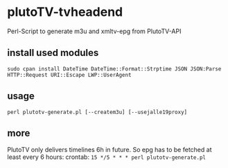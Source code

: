 # plutoTV-tvheadend
Perl-Script to generate m3u and xmltv-epg from PlutoTV-API


## install used modules
`sudo cpan install DateTime DateTime::Format::Strptime JSON JSON:Parse HTTP::Request URI::Escape LWP::UserAgent`

## usage
`perl plutotv-generate.pl [--createm3u] [--usejalle19proxy]`

## more
PlutoTV only delivers timelines 6h in future. So epg has to be fetched at least every 6 hours:
crontab:
`15 */5 * * * perl plutotv-generate.pl`

